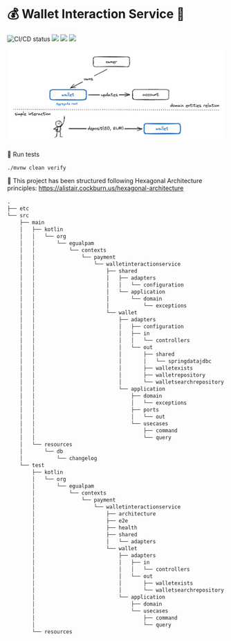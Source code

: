 # 💰 Wallet Interaction Service 💸

![CI/CD status](https://github.com/erickgualpa/wallet-interaction-service/actions/workflows/maven.yml/badge.svg)
[![](https://img.shields.io/badge/Spring%20Boot%20Version-3.3.1-blue)](/pom.xml)
[![](https://img.shields.io/badge/Java%20Version-21-blue)](/pom.xml)
[![](https://img.shields.io/badge/Kotlin%20Version-2.0.0-blue)](/pom.xml)

![wallet-interaction-service](etc/wallet-interaction-service.png)

🧪 Run tests
<br>

```shell script
./mvnw clean verify
```

📣 This project has been structured following Hexagonal Architecture principles:
https://alistair.cockburn.us/hexagonal-architecture

[//]: # (Directory tree below was generated using 'tree -d -I target' command)

```
.
├── etc
└── src
    ├── main
    │   ├── kotlin
    │   │   └── org
    │   │       └── egualpam
    │   │           └── contexts
    │   │               └── payment
    │   │                   └── walletinteractionservice
    │   │                       ├── shared
    │   │                       │   ├── adapters
    │   │                       │   │   └── configuration
    │   │                       │   └── application
    │   │                       │       └── domain
    │   │                       │           └── exceptions
    │   │                       └── wallet
    │   │                           ├── adapters
    │   │                           │   ├── configuration
    │   │                           │   ├── in
    │   │                           │   │   └── controllers
    │   │                           │   └── out
    │   │                           │       ├── shared
    │   │                           │       │   └── springdatajdbc
    │   │                           │       ├── walletexists
    │   │                           │       ├── walletrepository
    │   │                           │       └── walletsearchrepository
    │   │                           └── application
    │   │                               ├── domain
    │   │                               │   └── exceptions
    │   │                               ├── ports
    │   │                               │   └── out
    │   │                               └── usecases
    │   │                                   ├── command
    │   │                                   └── query
    │   └── resources
    │       └── db
    │           └── changelog
    └── test
        ├── kotlin
        │   └── org
        │       └── egualpam
        │           └── contexts
        │               └── payment
        │                   └── walletinteractionservice
        │                       ├── architecture
        │                       ├── e2e
        │                       ├── health
        │                       ├── shared
        │                       │   └── adapters
        │                       └── wallet
        │                           ├── adapters
        │                           │   ├── in
        │                           │   │   └── controllers
        │                           │   └── out
        │                           │       ├── walletexists
        │                           │       └── walletsearchrepository
        │                           └── application
        │                               ├── domain
        │                               └── usecases
        │                                   ├── command
        │                                   └── query
        └── resources
```
